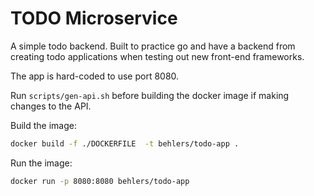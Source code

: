 # TODO Microservice

A simple todo backend. Built to practice go and have a backend from creating todo applications when testing out new front-end frameworks.

The app is hard-coded to use port 8080.

Run `scripts/gen-api.sh` before building the docker image if making changes to the API.

Build the image:
```sh
docker build -f ./DOCKERFILE  -t behlers/todo-app .
```

Run the image:
```sh
docker run -p 8080:8080 behlers/todo-app
```
